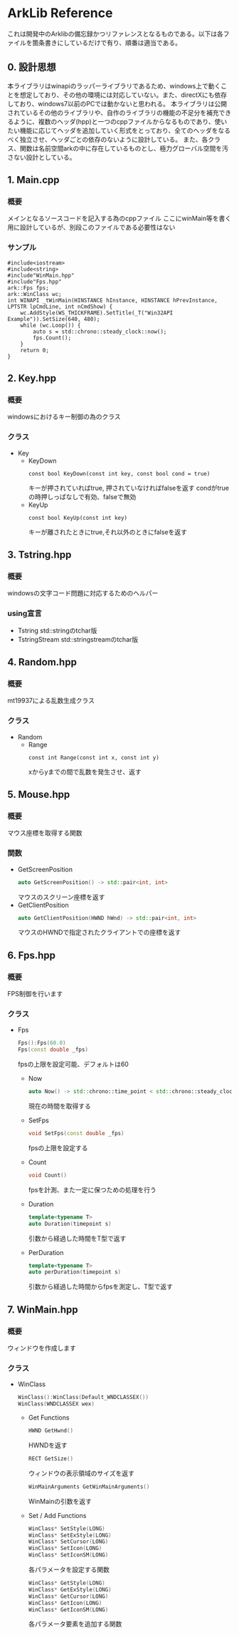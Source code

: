 # ArkLib Reference
これは開発中のArklibの備忘録かつリファレンスとなるものである。以下は各ファイルを箇条書きにしているだけで有り、順番は適当である。

## 0. 設計思想
本ライブラリはwinapiのラッパーライブラリであるため、windows上で動くことを想定しており、その他の環境には対応していない。また、directXにも依存しており、windows7以前のPCでは動かないと思われる。
本ライブラリは公開されているその他のライブラリや、自作のライブラリの機能の不足分を補充できるように、複数のヘッダ(hpp)と一つのcppファイルからなるものであり、使いたい機能に応じてヘッダを追加していく形式をとっており、全てのヘッダをなるべく独立させ、ヘッダごとの依存のないように設計している。
また、各クラス、関数は名前空間arkの中に存在しているものとし、極力グローバル空間を汚さない設計としている。
## 1. Main.cpp
### 概要
メインとなるソースコードを記入する為のcppファイル
ここにwinMain等を書く用に設計しているが、別段このファイルである必要性はない

### サンプル
```=c++
#include<iostream>
#include<string>
#include"WinMain.hpp"
#include"Fps.hpp"
ark::Fps fps;
ark::WinClass wc;
int WINAPI _tWinMain(HINSTANCE hInstance, HINSTANCE hPrevInstance, LPTSTR lpCmdLine, int nCmdShow) {
	wc.AddStyle(WS_THICKFRAME).SetTitle(_T("Win32API Example")).SetSize(640, 480);
	while (wc.Loop()) {
		auto s = std::chrono::steady_clock::now();
		fps.Count();
	}
	return 0;
}
```

## 2. Key.hpp
### 概要
windowsにおけるキー制御の為のクラス

### クラス
- Key
    - KeyDown
        ```=c++
        const bool KeyDown(const int key, const bool cond = true)
        ```
        キーが押されていればtrue, 押されていなければfalseを返す
        condがtrueの時押しっぱなしで有効、falseで無効
    - KeyUp
        ```=c++
        const bool KeyUp(const int key)
        ```
        キーが離されたときにtrue,それ以外のときにfalseを返す

## 3. Tstring.hpp
### 概要
windowsの文字コード問題に対応するためのヘルパー

### using宣言
- Tstring
    std::stringのtchar版
- TstringStream
    std::stringstreamのtchar版

## 4. Random.hpp
### 概要
mt19937による乱数生成クラス

### クラス
- Random
    - Range
        ```=c++
        const int Range(const int x, const int y)
        ```
        xからyまでの間で乱数を発生させ、返す

## 5. Mouse.hpp
### 概要
マウス座標を取得する関数

### 関数
- GetScreenPosition
    ```c++
    auto GetScreenPosition() -> std::pair<int, int>
    ```
    マウスのスクリーン座標を返す
- GetClientPosition
    ```c++
    auto GetClientPosition(HWND hWnd) -> std::pair<int, int>
    ```
    マウスのHWNDで指定されたクライアントでの座標を返す

## 6. Fps.hpp
### 概要
FPS制御を行います

### クラス
- Fps
    ```c++
    Fps():Fps(60.0)
    Fps(const double _fps)
    ```
    fpsの上限を設定可能、デフォルトは60

    - Now
        ```c++
        auto Now() -> std::chrono::time_point < std::chrono::steady_clock >
        ```
        現在の時間を取得する
    - SetFps
        ```c++
        void SetFps(const double _fps)
        ```
        fpsの上限を設定する
    - Count
        ```c++
        void Count()
        ```
        fpsを計測、また一定に保つための処理を行う
    - Duration
        ```c++
        template<typename T>
		auto Duration(timepoint s)
        ```
        引数から経過した時間をT型で返す
        
    - PerDuration
        ```c++
        template<typename T>
		auto perDuration(timepoint s)
        ```
        引数から経過した時間からfpsを測定し、T型で返す
        
## 7. WinMain.hpp
### 概要
ウィンドウを作成します

### クラス
- WinClass
    ```c++
    WinClass():WinClass(Default_WNDCLASSEX())
    WinClass(WNDCLASSEX wex)
    ```
    - Get Functions
        ```c++
        HWND GetHwnd()
        ```
        HWNDを返す
        
        ```c++
        RECT GetSize()
        ```
        ウィンドウの表示領域のサイズを返す
        
        ```c++
        WinMainArguments GetWinMainArguments()
        ```
        WinMainの引数を返す
    - Set / Add Functions
        ```c++
        WinClass* SetStyle(LONG)
        WinClass* SetExStyle(LONG)
        WinClass* SetCursor(LONG)
        WinClass* SetIcon(LONG)
        WinClass* SetIconSM(LONG)
        ```
        各パラメータを設定する関数
        ```c++
        WinClass* GetStyle(LONG)
        WinClass* GetExStyle(LONG)
        WinClass* GetCursor(LONG)
        WinClass* GetIcon(LONG)
        WinClass* GetIconSM(LONG)
        ```
        各パラメータ要素を追加する関数
